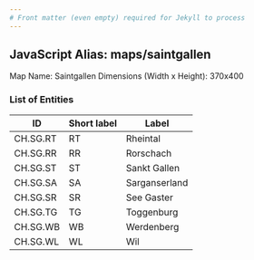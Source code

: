 ```yaml
---
# Front matter (even empty) required for Jekyll to process
---
```


## JavaScript Alias: maps/saintgallen

Map Name: Saintgallen
Dimensions (Width x Height): 370x400





### List of Entities

ID | Short label | Label
---|---|---|
CH.SG.RT|RT|Rheintal
CH.SG.RR|RR|Rorschach
CH.SG.ST|ST|Sankt Gallen
CH.SG.SA|SA|Sarganserland
CH.SG.SR|SR|See Gaster
CH.SG.TG|TG|Toggenburg
CH.SG.WB|WB|Werdenberg
CH.SG.WL|WL|Wil


